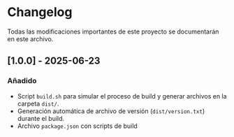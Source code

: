 # Changelog

Todas las modificaciones importantes de este proyecto se documentarán en este archivo.

## [1.0.0] - 2025-06-23
### Añadido
- Script `build.sh` para simular el proceso de build y generar archivos en la carpeta `dist/`.
- Generación automática de archivo de versión (`dist/version.txt`) durante el build.
- Archivo `package.json` con scripts de build